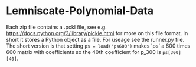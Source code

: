 # Lemniscate-Polynomial-Data

Each zip file contains a .pckl file, see e.g. https://docs.python.org/3/library/pickle.html for more on this file format. In short it stores a Python object as a file. For useage see the runner.py file. The short version is that setting `ps = load('ps600')` makes 'ps' a 600 times 600 matrix with coefficients so the 40th coefficient for p_300 is `ps[300][40]`.
